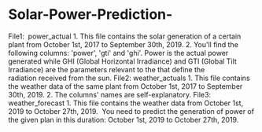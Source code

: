 # Solar-Power-Prediction-
File1:  power_actual 1. This file contains the solar generation of a certain plant from October 1st, 2017 to September 30th, 2019. 2. You'll find the following columns: 'power', 'gti' and 'ghi'. Power is the actual power generated while GHI (Global Horizontal Irradiance) and GTI (Global Tilt Irradiance) are the parameters relevant to the that define the radiation received from the sun.  File2: weather_actuals 1. This file contains the weather data of the same plant from October 1st, 2017 to September 30th, 2019. 2. The columns' names are self-explanatory.  File3: weather_forecast 1. This file contains the weather data from October 1st, 2019 to October 27th, 2019.   You need to predict the generation of power of the given plan in this duration: October 1st, 2019 to October 27th, 2019. 
